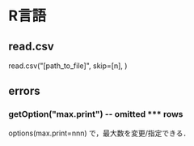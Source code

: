 # R言語

## read.csv
read.csv("[path_to_file]", skip=[n], )


## errors

### getOption("max.print") -- omitted *** rows
  options(max.print=nnn)
  で，最大数を変更/指定できる．
